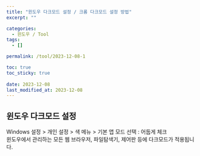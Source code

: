 ```yaml
---
title: "윈도우 다크모드 설정 / 크롬 다크모드 설정 방법"
excerpt: ""

categories:
  - 윈도우 / Tool
tags:
  - []

permalink: /tool/2023-12-08-1

toc: true
toc_sticky: true
 
date: 2023-12-08
last_modified_at: 2023-12-08
---
```


## 윈도우 다크모드 설정
Windows 설정 > 개인 설정 > 색 메뉴 > 기본 앱 모드 선택 : 어둡게 체크  
윈도우에서 관리하는 모든 웹 브라우저, 파일탐색기, 제어판 등에 다크모드가 적용됩니다.